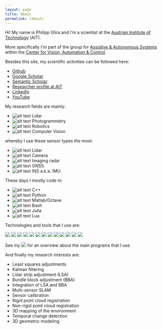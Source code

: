 ```yaml
---
layout: page
title: About
permalink: /about/
---
```


Hi! My name is Philipp Glira and I'm a scientist at the [Austrian Institute of Technology](https://www.ait.ac.at) (AIT).

More specifically I'm part of the group for [Assistive & Autonomous Systems](https://www.ait.ac.at/en/research-topics/assistive-autonomous-systems) within the [Center for Vision, Automation & Control](https://www.ait.ac.at/en/about-the-ait/center/center-for-vision-automation-control).

Besides this site, my scientific activities can be followed here:

- [Github](https://github.com/pglira)
- [Google Scholar](http://scholar.google.com/citations?user=ANBHN2AAAAAJ)
- [Semantic Scholar](https://www.semanticscholar.org/author/9673153)
- [Researcher profile at AIT](https://www.ait.ac.at/ueber-das-ait/researcher-profiles?tx_aitprofile_pi1%5Bname%5D=Glira%20Philipp&cHash=1b200c6d0f7c6dab7f47fdb87f90b0b3)
- [LinkedIn](https://www.linkedin.com/in/philipp-glira/)
- [YouTube](https://www.youtube.com/channel/UC8Me_HjBUrAKGe-S9nFJr7w)

My research fields are mainly:

- ![alt text][100percent] Lidar
- ![alt text][080percent] Photogrammetry
- ![alt text][060percent] Robotics
- ![alt text][040percent] Computer Vision

whereby I use these sensor types the most:

- ![alt text][100percent] Lidar
- ![alt text][080percent] Camera
- ![alt text][060percent] Imaging radar
- ![alt text][040percent] GNSS
- ![alt text][040percent] INS a.k.a. IMU

These days I mostly code in:

- ![alt text][100percent] C++
- ![alt text][080percent] Python
- ![alt text][060percent] Matlab/Octave
- ![alt text][040percent] Bash
- ![alt text][020percent] Julia
- ![alt text][020percent] Lua

Technologies and tools that I use are:

<!-- find icons here: https://github.com/badges/shields/blob/master/doc/logos.md -->
![](https://img.shields.io/badge/OS-Linux-informational?style=flat-square&logo=linux&logoColor=white&color=2bbc8a)
![](https://img.shields.io/badge/Tools-ROS-informational?style=flat-square&logo=ros&logoColor=white&color=2bbc8a)
![](https://img.shields.io/badge/Tools-ROS2-informational?style=flat-square&logo=ros&logoColor=white&color=2bbc8a)
![](https://img.shields.io/badge/Tools-Docker-informational?style=flat-square&logo=docker&logoColor=white&color=2bbc8a)
![](https://img.shields.io/badge/Tools-CMake-informational?style=flat-square&logo=cmake&logoColor=white&color=2bbc8a)
![](https://img.shields.io/badge/Tools-PDAL-informational?style=flat-square&logoColor=white&color=2bbc8a)
![](https://img.shields.io/badge/Tools-Qt-informational?style=flat-square&logo=Qt&logoColor=white&color=2bbc8a)
![](https://img.shields.io/badge/Tools-Webots-informational?style=flat-square&logoColor=white&color=2bbc8a)
![](https://img.shields.io/badge/Editor-VSCode-informational?style=flat-square&logo=VisualStudioCode&logoColor=white&color=2bbc8a)
![](https://img.shields.io/badge/Editor-CLion-informational?style=flat-square&logo=clion&logoColor=white&color=2bbc8a)
![](https://img.shields.io/badge/Editor-Vim-informational?style=flat-square&logo=VIM&logoColor=white&color=2bbc8a)
![](https://img.shields.io/badge/DevOps-GitLab-informational?style=flat-square&logo=GitLab&logoColor=white&color=2bbc8a)
![](https://img.shields.io/badge/Tools-Unity-informational?style=flat-square&logo=Unity&logoColor=white&color=2bbc8a)

See my [![](https://img.shields.io/badge/Repo-dotfiles-informational?style=flat-square&logo=github&logoColor=white&color=2bbc8a)](https://github.com/pglira/dotfiles) for an overview about the main programs that I use.

And finally my research interests are:

- Least squares adjustments
- Kalman filtering
- Lidar strip adjustment (LSA)
- Bundle block adjustment (BBA)
- Integration of LSA and BBA
- Multi-sensor SLAM
- Sensor calibration
- Rigid point cloud registration
- Non-rigid point cloud registration
- 3D mapping of the environment
- Temporal change detection
- 3D geometric modeling

[100percent]: ../assets/images/100.png "a"
[080percent]: ../assets/images/080.png "a"
[060percent]: ../assets/images/060.png "a"
[040percent]: ../assets/images/040.png "a"
[020percent]: ../assets/images/020.png "a"